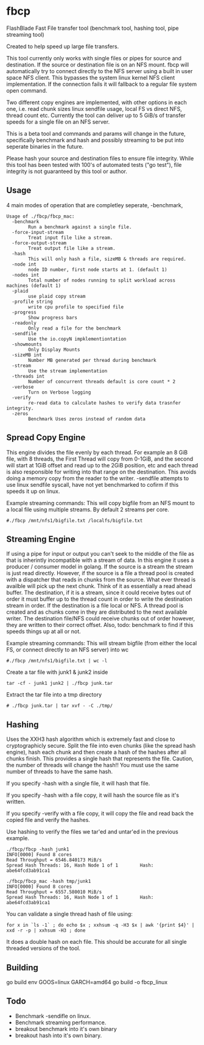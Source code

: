 # fbcp
FlashBlade Fast File transfer tool (benchmark tool, hashing tool, pipe streaming tool)

Created to help speed up large file transfers.

This tool currently only works with single files or pipes for source and destination.  If the source or destination file is on an NFS mount.  fbcp will automatically try to connect directly to the NFS server using a built in user space NFS client.  This bypasses the system linux kernel NFS client implementation.  If the connection fails it will fallback to a regular file system open command.

Two different copy engines are implemented, with other options in each one, i.e. read chunk sizes 
linux sendfile usage, local FS vs direct NFS, thread count etc.   Currently the tool can deliver up 
to 5 GiB/s of transfer speeds for a single file on an NFS server.

This is a beta tool and commands and params will change in the future, specifically benchmark and hash and possibly streaming to be put into seperate binaries in the future.

Please hash your source and destination files to ensure file integrity.  While this tool has been tested with 100's of automated tests ("go test"), file integrity is not guaranteed by this tool or author.    

## Usage

4 main modes of operation that are completley seperate, -benchmark, 

```
Usage of ./fbcp/fbcp_mac:
  -benchmark
    	Run a benchmark against a single file.
  -force-input-stream
    	Treat input file like a stream.
  -force-output-stream
    	Treat output file like a stream.
  -hash
    	This will only hash a file, sizeMB & threads are required.
  -node int
    	node ID number, first node starts at 1. (default 1)
  -nodes int
    	Total number of nodes running to split workload across machines (default 1)
  -plaid
    	use plaid copy stream
  -profile string
    	write cpu profile to specified file
  -progress
    	Show progress bars
  -readonly
    	Only read a file for the benchmark
  -sendfile
    	Use the io.copyN impklementiontation
  -showmounts
    	Only Display Mounts
  -sizeMB int
    	Number MB generated per thread during benchmark
  -stream
    	Use the stream implementation
  -threads int
    	Number of concurrent threads default is core count * 2
  -verbose
    	Turn on Verbose logging
  -verify
    	re-read data to calculate hashes to verify data trasnfer integrity.
  -zeros
    	Benchmark Uses zeros instead of random data
```

## Spread Copy Engine
This engine divides the file evenly by each thread.  For example an 8 GiB file, with 8 threads, the First 
Thread will copy from 0-1GiB, and the second will start at 1GiB offset and read up to the 2GiB position, etc and 
each thread is also responsible for writing into that range on the destination.  This avoids doing a memory copy 
from the reader to the writer.  -sendfile attempts to use linux sendfile syscall, have not yet benchmarked to 
cofirm if this speeds it up on linux.   

Example streaming commands:
This will copy bigfile from an NFS mount to a local file using multiple streams.  By default 2 streams per core.
```
#./fbcp /mnt/nfs1/bigfile.txt /localfs/bigfile.txt
```

## Streaming Engine
If using a pipe for input or output you can't seek to the middle of the file as that is inherintly incompatible with a stream of data.  In this engine it uses a producer / consumer model in golang.   If the source is a stream the stream is just read directly.  However, if the source is a file a thread pool is created with a dispatcher that reads in chunks from the source. What ever thread is availble will pick up the next chunk.  Think of it as essentially a read ahead buffer.  The destination, if it is a stream, since it could receive bytes out of order it must buffer up to the thread count in order to write the destination stream in order.   If the destination is a file local or NFS.  A thread pool is created and as chunks come in they are distributed to the next available writer.  The destination file/NFS could receive chunks out of order however, they are written to their correct offset.  Also, todo: benchmark to find if this speeds things up at all or not.

Example streaming commands:
This will stream bigfile (from either the local FS, or connect directly to an NFS server) into wc
```
#./fbcp /mnt/nfs1/bigfile.txt | wc -l
```

Create a tar file with junk1 & junk2 inside
```
tar -cf - junk1 junk2 | ./fbcp junk.tar 
```

Extract the tar file into a tmp directory
```
# ./fbcp junk.tar | tar xvf - -C ./tmp/
```


## Hashing
Uses the XXH3 hash algorithm which is extremely fast and close to cryptographicly secure.  Split the file into even chunks (like the spread hash engine), hash each chunk and then create a hash of the hashes after all chunks finish.  This provides a single hash that represents the file.  Caution, the number of threads will change the hash!!   You must use the same number of threads to have the same hash.

If you specify -hash with a single file, it will hash that file.  

If you specify -hash with a file copy, it will hash the source file as it's written.

If you specify -verify with a file copy, it will copy the file and read back the copied file and verify the hashes.

Use hashing to verify the files we tar'ed and untar'ed in the previous example.

```
./fbcp/fbcp -hash junk1
INFO[0000] Found 8 cores                                
Read Throughput = 6546.840173 MiB/s
Spread Hash Threads: 16, Hash Node 1 of 1        Hash: abe64fcd3ab91ca1

./fbcp/fbcp_mac -hash tmp/junk1
INFO[0000] Found 8 cores                                
Read Throughput = 6557.580010 MiB/s
Spread Hash Threads: 16, Hash Node 1 of 1        Hash: abe64fcd3ab91ca1
```


You can validate a single thread hash of file using:
```
for x in `ls -1` ; do echo $x ; xxhsum -q -H3 $x | awk '{print $4}' | xxd -r -p | xxhsum -H3 ; done
```
It does a double hash on each file.  This should be accurate for all single threaded versions of the tool.

## Building
go build
env GOOS=linux GARCH=amd64  go build -o fbcp_linux


## Todo
 - Benchmark -sendifle on linux.
 - Benchmark streaming performance.
 - breakout benchmark into it's own binary
 - breakout hash into it's own binary.
 


